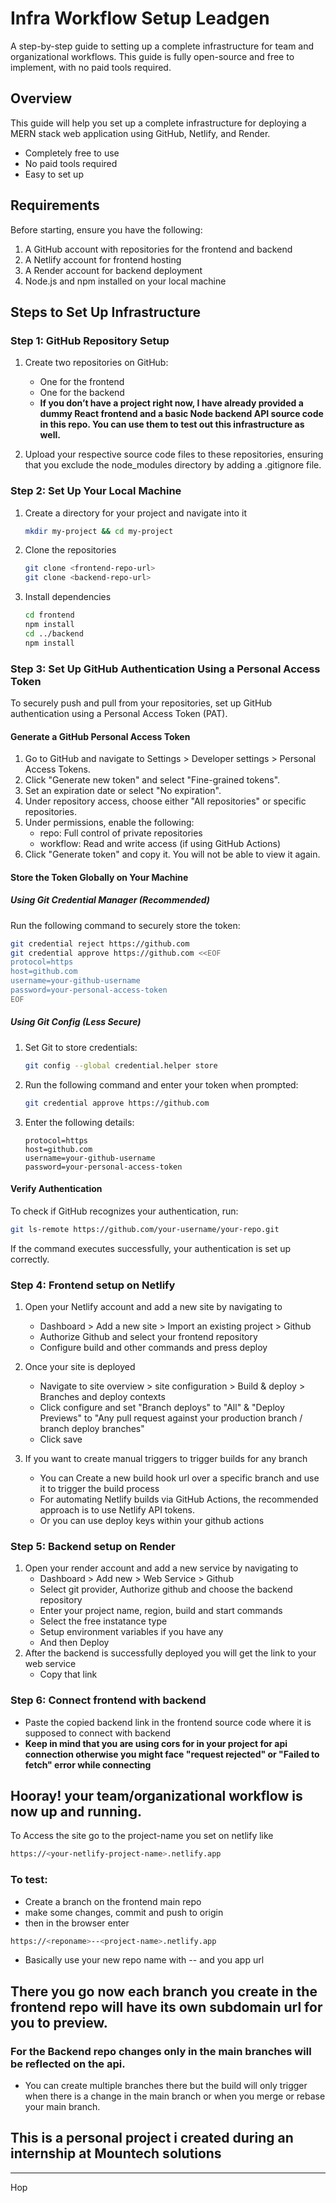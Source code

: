 # Infra Workflow Setup Leadgen 

A step-by-step guide to setting up a complete infrastructure for team and organizational workflows. This guide is fully open-source and free to implement, with no paid tools required.  

## Overview  

This guide will help you set up a complete infrastructure for deploying a MERN stack web application using GitHub, Netlify, and Render.  

- Completely free to use  
- No paid tools required  
- Easy to set up  

## Requirements  

Before starting, ensure you have the following:  

1. A GitHub account with repositories for the frontend and backend  
2. A Netlify account for frontend hosting  
3. A Render account for backend deployment  
4. Node.js and npm installed on your local machine  

## Steps to Set Up Infrastructure  

### Step 1: GitHub Repository Setup  

1. Create two repositories on GitHub:  
   - One for the frontend  
   - One for the backend
   - **If you don’t have a project right now, I have already provided a dummy React frontend and a basic Node backend API source code in this repo. You can use them to test out this infrastructure as well.**

2. Upload your respective source code files to these repositories, ensuring that you exclude the node_modules directory by adding a .gitignore file.  

### Step 2: Set Up Your Local Machine  

1. Create a directory for your project and navigate into it  
   ```bash
   mkdir my-project && cd my-project
   ```

2. Clone the repositories  
   ```bash
   git clone <frontend-repo-url>
   git clone <backend-repo-url>
   ```

3. Install dependencies  
   ```bash
   cd frontend
   npm install
   cd ../backend
   npm install
   ```

### Step 3: Set Up GitHub Authentication Using a Personal Access Token  

To securely push and pull from your repositories, set up GitHub authentication using a Personal Access Token (PAT).  

#### Generate a GitHub Personal Access Token  

1. Go to GitHub and navigate to Settings > Developer settings > Personal Access Tokens.  
2. Click "Generate new token" and select "Fine-grained tokens".  
3. Set an expiration date or select "No expiration".  
4. Under repository access, choose either "All repositories" or specific repositories.  
5. Under permissions, enable the following:  
   - repo: Full control of private repositories  
   - workflow: Read and write access (if using GitHub Actions)  
6. Click "Generate token" and copy it. You will not be able to view it again.  

#### Store the Token Globally on Your Machine  

##### Using Git Credential Manager (Recommended)  

Run the following command to securely store the token:  

```bash
git credential reject https://github.com
git credential approve https://github.com <<EOF
protocol=https
host=github.com
username=your-github-username
password=your-personal-access-token
EOF
```

##### Using Git Config (Less Secure)  

1. Set Git to store credentials:  
   ```bash
   git config --global credential.helper store
   ```

2. Run the following command and enter your token when prompted:  
   ```bash
   git credential approve https://github.com
   ```

3. Enter the following details:  
   ```
   protocol=https
   host=github.com
   username=your-github-username
   password=your-personal-access-token
   ```

####  Verify Authentication  

To check if GitHub recognizes your authentication, run:  

```bash
git ls-remote https://github.com/your-username/your-repo.git
```

If the command executes successfully, your authentication is set up correctly.  


### Step 4: Frontend setup on Netlify
1. Open your Netlify account and add a new site by navigating to   
   - Dashboard > Add a new site > Import an existing project > Github 
   - Authorize Github and select your frontend repository
   - Configure build and other commands and press deploy
2. Once your site is deployed
   - Navigate to site overview > site configuration > Build & deploy > Branches and deploy contexts
   - Click configure and set "Branch deploys" to "All" & "Deploy Previews" to "Any pull request against your production branch / branch deploy branches"
   - Click save

3. If you want to create manual triggers to trigger builds for any branch
   - You can Create a new build hook url over a specific branch and use it to trigger the build process
   - For automating Netlify builds via GitHub Actions, the recommended approach is to use Netlify API tokens.
   - Or you can use deploy keys within your github actions 

  
### Step 5: Backend setup on Render
1. Open your render account and add a new service by navigating to   
   - Dashboard > Add new > Web Service > Github 
   - Select git provider, Authorize github and choose the backend repository 
   - Enter your project name, region, build and start commands
   - Select the free instatance type
   - Setup environment variables if you have any
   - And then Deploy
2. After the backend is successfully deployed you will get the link to your web service
   - Copy that link
  
### Step 6: Connect frontend with backend
   - Paste the copied backend link in the frontend source code where it is supposed to connect with backend
   - **Keep in mind that you are using cors for in your project for api connection otherwise you might face "request rejected" or "Failed to fetch" error while connecting**


## Hooray! your team/organizational workflow is now up and running.
To Access the site go to the project-name you set on netlify like

```bash
https://<your-netlify-project-name>.netlify.app
```

### To test:
 - Create a branch on the frontend main repo
 - make some changes, commit and push to origin <repo-name>
 - then in the browser enter
```bash
https://<reponame>--<project-name>.netlify.app
```
 - Basically use your new repo name with -- and you app url

## There you go now each branch you create in the frontend repo will have its own subdomain url for you to preview.

### For the Backend repo changes only in the main branches will be reflected on the api.
- You can create multiple branches there but the build will only trigger when there is a change in the main branch or when you merge or rebase your main branch.



## This is a personal project i created during an internship at Mountech solutions

****

Hop
